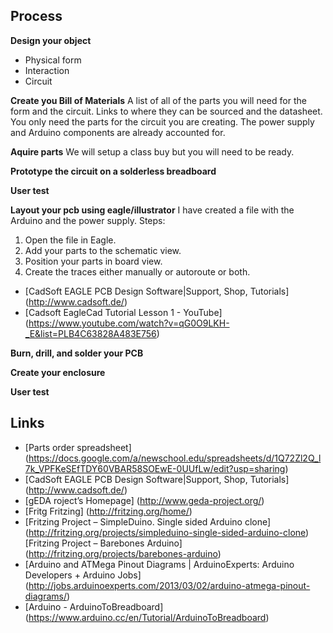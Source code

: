 ## Process

**Design your object**
+ Physical form
+ Interaction
+ Circuit

**Create you Bill of Materials**
A list of all of the parts you will need for the form and the circuit. Links to where they can be sourced and the datasheet.
You only need the parts for the circuit you are creating. The power supply and Arduino components are already accounted for.

**Aquire parts**
We will setup a class buy but you will need to be ready.

**Prototype the circuit on a solderless breadboard**

**User test**

**Layout your pcb using eagle/illustrator**
I have created a file with the Arduino and the power supply.
Steps:

1. Open the file in Eagle.
2. Add your parts to the schematic view.
3. Position your parts in board view.
4. Create the traces either manually or autoroute or both.

+ [CadSoft EAGLE PCB Design Software|Support, Shop, Tutorials] (http://www.cadsoft.de/)
+ [Cadsoft EagleCad Tutorial Lesson 1 - YouTube] (https://www.youtube.com/watch?v=qG0O9LKH-_E&list=PLB4C63828A483E756)

**Burn, drill, and solder your PCB**

**Create your enclosure**

**User test**

## Links

+ [Parts order spreadsheet] (https://docs.google.com/a/newschool.edu/spreadsheets/d/1Q72Zl2Q_l7k_VPFKeSEfTDY60VBAR58SOEwE-0UUfLw/edit?usp=sharing)
+ [CadSoft EAGLE PCB Design Software|Support, Shop, Tutorials] (http://www.cadsoft.de/)
+ [gEDA roject’s Homepage] (http://www.geda-project.org/)
+ [Fritg Fritzing] (http://fritzing.org/home/)
+ [Fritzing Project – SimpleDuino. Single sided Arduino clone] (http://fritzing.org/projects/simpleduino-single-sided-arduino-clone)
[Fritzing Project – Barebones Arduino] (http://fritzing.org/projects/barebones-arduino)
+ [Arduino and ATMega Pinout Diagrams | ArduinoExperts: Arduino Developers + Arduino Jobs] (http://jobs.arduinoexperts.com/2013/03/02/arduino-atmega-pinout-diagrams/)
+ [Arduino - ArduinoToBreadboard] (https://www.arduino.cc/en/Tutorial/ArduinoToBreadboard) 

